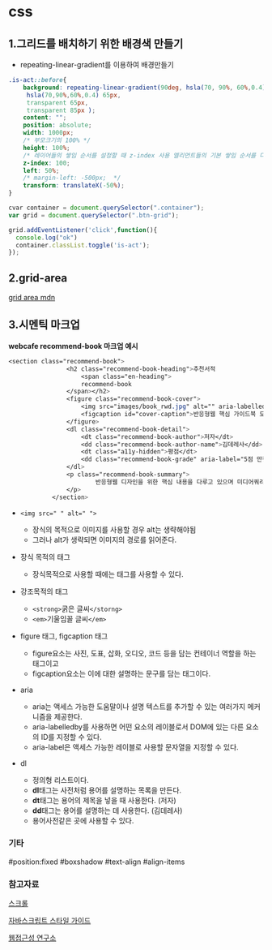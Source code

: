 # css 

## 1.그리드를 배치하기 위한 배경색 만들기
+ repeating-linear-gradient를 이용하여 배경만들기 

```css
.is-act::before{
    background: repeating-linear-gradient(90deg, hsla(70, 90%, 60%,0.4) 0px,
     hsla(70,90%,60%,0.4) 65px,
     transparent 65px, 
     transparent 85px );
    content: "";
    position: absolute;
    width: 1000px;
    /* 부모크기의 100% */
    height: 100%;
    /* 레이어들의 쌓임 순서를 설정할 때 z-index 사용 엘리먼트들의 기본 쌓임 순서를 다른방식으로 정의하고 싶다면 position속성을 지정하고 z-index 속성을 지정한다.*/
    z-index: 100; 
    left: 50%;
    /* margin-left: -500px;  */
    transform: translateX(-50%);
} 
```
```javascript
cvar container = document.querySelector(".container");
var grid = document.querySelector(".btn-grid");

grid.addEventListener('click',function(){
  console.log("ok")
  container.classList.toggle('is-act');
});

```
## 2.grid-area

[grid area mdn](https://developer.mozilla.org/ko/docs/Web/CSS/CSS_Grid_Layout/%EA%B7%B8%EB%A6%AC%EB%93%9C_%ED%85%9C%ED%94%8C%EB%A6%BF_%EC%98%81%EC%97%AD)


## 3.시멘틱 마크업 

**webcafe recommend-book 마크업 예시**

```css
<section class="recommend-book">
                <h2 class="recommend-book-heading">추천서적
                    <span class="en-heading">
                    recommend-book
                </span></h2>
                <figure class="recommend-book-cover">
                    <img src="images/book_rwd.jpg" alt="" aria-labelledby="cover-caption">
                    <figcaption id="cover-caption">반응형웹 핵심 가이드북 도서</figcaption>
                </figure>
                <dl class="recommend-book-detail">
                    <dt class="recommend-book-author">저자</dt>
                    <dd class="recommend-book-author-name">김데레사</dd>
                    <dt class="a11y-hidden">평점</dt>
                    <dd class="recommend-book-grade" aria-label="5점 만점에 4점"> ★★★★☆ </dd>
                </dl>
                <p class="recommend-book-summary">
                        반응형웹 디자인을 위한 핵심 내용을 다루고 있으며 미디어쿼리, 유연한 레이아웃, 반응형 이미지 기법을 학습할 수 있다. 모바일 및 다양한 해상도에 대응이 가능한 웹디자인을 이 책으로 시작해 보자!
                </p>
            </section>
```


+ ```<img src=" " alt=" ">```

  + 장식의 목적으로 이미지를 사용할 경우 alt는 생략해야됨 
  + 그러나 alt가 생략되면 이미지의 경로를 읽어준다.

+ 장식 목적의 태그 
  + 장식목적으로 사용할 때에는 <span>태그를 사용할 수 있다.

+ 강조목적의 태그 
  + `<strong>`굵은 글씨`</storng>`
  + `<em>`기울임꼴 글씨`</em>`

+ figure 태그, figcaption 태그 
  + figure요소는 사진, 도표, 삽화, 오디오, 코드 등을 담는 컨테이너 역할을 하는 태그이고 
  + figcaption요소는 이에 대한 설명하는 문구를 담는 태그이다. 
+ aria 
  + aria는 액세스 가능한 도움말이나 설명 텍스트를 추가할 수 있는 여러가지 메커니즘을 제공한다. 
  + aria-labelledby를 사용하면 어떤 요소의 레이블로서 DOM에 있는 다른 요소의 ID를 지정할 수 있다. 
  + aria-label은 액세스 가능한 레이블로 사용할 문자열을 지정할 수 있다. 
+ dl 
  + 정의형 리스트이다. 
  + **dl**태그는 사전처럼 용어를 설명하는 목록을 만든다.
  + **dt**태그는 용어의 제목을 넣을 때 사용한다. (저자)
  + **dd**태그는 용어를 설명하는 데 사용한다. (김데레사)
  + 용어사전같은 곳에 사용할 수 있다. 

### 기타 

#position:fixed  #boxshadow   #text-align   #align-items

### 참고자료 

 [스크롤](https://beebom.com/best-parallax-scrolling-plugins/) 

 [자바스크립트 스타일 가이드](https://www.vobour.com/%EA%B5%AC%EA%B8%80%EC%9D%80-%EC%9E%90%EB%B0%94-%EC%8A%A4%ED%81%AC%EB%A6%BD%ED%8A%B8-%EC%8A%A4%ED%83%80%EC%9D%BC-%EA%B0%80%EC%9D%B4%EB%93%9C%EB%A5%BC-%EB%B0%9C%ED%96%89-%ED%95%A9%EB%8B%88%EB%8B%A4-%EB%8B%A4%EC%9D%8C%EC%9D%80-%EB%AA%87-%EA%B0%80%EC%A7%80-%ED%95%B5%EC%8B%AC)

 [웹접근성 연구소](wah.or.kr)


